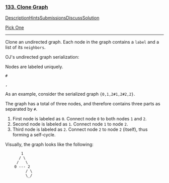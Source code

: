 ### [133. Clone Graph](https://leetcode.com/problems/clone-graph/description/)

[Description](https://leetcode.com/problems/clone-graph/description/)[Hints](https://leetcode.com/problems/clone-graph/hints/)[Submissions](https://leetcode.com/problems/clone-graph/submissions/)[Discuss](https://leetcode.com/problems/clone-graph/discuss/)[Solution](https://leetcode.com/problems/clone-graph/solution/)

[Pick One](https://leetcode.com/problems/random-one-question/)

------

Clone an undirected graph. Each node in the graph contains a `label` and a list of its `neighbors`.

 

OJ's undirected graph serialization:

Nodes are labeled uniquely.

 

```
#
```

 

 

```
,
```

 

As an example, consider the serialized graph `{0,1,2#1,2#2,2}`.

The graph has a total of three nodes, and therefore contains three parts as separated by `#`.

1. First node is labeled as `0`. Connect node `0` to both nodes `1` and `2`.
2. Second node is labeled as `1`. Connect node `1` to node `2`.
3. Third node is labeled as `2`. Connect node `2` to node `2` (itself), thus forming a self-cycle.

Visually, the graph looks like the following:

```
       1
      / \
     /   \
    0 --- 2
         / \
         \_/
```